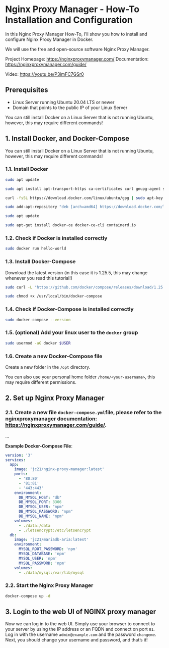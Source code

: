 # Nginx Proxy Manager - How-To Installation and Configuration
In this Nginx Proxy Manager How-To, I'll show you how to install and configure Nginx Proxy Manager in Docker.

We will use the free and open-source software Nginx Proxy Manager.


Project Homepage: https://nginxproxymanager.com/
Documentation: https://nginxproxymanager.com/guide/

Video: https://youtu.be/P3imFC7GSr0

## Prerequisites

- Linux Server running Ubuntu 20.04 LTS or newer
- Domain that points to the public IP of your Linux Server

You can still install Docker on a Linux Server that is not running Ubuntu, however, this may require different commands!

## 1. Install Docker, and Docker-Compose

You can still install Docker on a Linux Server that is not running Ubuntu, however, this may require different commands!

### 1.1. Install Docker
```bash
sudo apt update

sudo apt install apt-transport-https ca-certificates curl gnupg-agent software-properties-common

curl -fsSL https://download.docker.com/linux/ubuntu/gpg | sudo apt-key add -

sudo add-apt-repository "deb [arch=amd64] https://download.docker.com/linux/ubuntu $(lsb_release -cs) stable"

sudo apt update

sudo apt-get install docker-ce docker-ce-cli containerd.io
```

### 1.2. Check if Docker is installed correctly
```bash
sudo docker run hello-world
```

### 1.3. Install Docker-Compose

Download the latest version (in this case it is 1.25.5, this may change whenever you read this tutorial!)

```bash
sudo curl -L "https://github.com/docker/compose/releases/download/1.25.5/docker-compose-$(uname -s)-$(uname -m)" -o /usr/local/bin/docker-compose

sudo chmod +x /usr/local/bin/docker-compose
```

### 1.4. Check if Docker-Compose is installed correctly
```bash
sudo docker-compose --version
```

### 1.5. (optional) Add your linux user to the `docker` group
```bash
sudo usermod -aG docker $USER
```

### 1.6. Create a new Docker-Compose file

Create a new folder in the `/opt` directory.

You can also use your personal home folder `/home/<your-username>`, this may require different permissions.

## 2. Set up Nginx Proxy Manager

### 2.1. Create a new file `docker-compose.yml`file, please refer to the nginxproxymanager documentation: https://nginxproxymanager.com/guide/.

...

**Example Docker-Compose File**:
```yml
version: '3'
services:
  app:
    image: 'jc21/nginx-proxy-manager:latest'
    ports:
      - '80:80'
      - '81:81'
      - '443:443'
    environment:
      DB_MYSQL_HOST: "db"
      DB_MYSQL_PORT: 3306
      DB_MYSQL_USER: "npm"
      DB_MYSQL_PASSWORD: "npm"
      DB_MYSQL_NAME: "npm"
    volumes:
      - ./data:/data
      - ./letsencrypt:/etc/letsencrypt
  db:
    image: 'jc21/mariadb-aria:latest'
    environment:
      MYSQL_ROOT_PASSWORD: 'npm'
      MYSQL_DATABASE: 'npm'
      MYSQL_USER: 'npm'
      MYSQL_PASSWORD: 'npm'
    volumes:
      - ./data/mysql:/var/lib/mysql
```

### 2.2. Start the Nginx Proxy Manager

```bash
docker-compose up -d
```

## 3. Login to the web UI of NGINX proxy manager

Now we can log in to the web UI. Simply use your browser to connect to your server by using the IP address or an FQDN and connect on port `81`. Log in with the username `admin@example.com` and the password `changeme`. Next, you should change your username and password, and that’s it!


